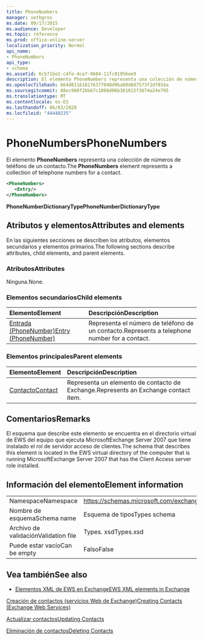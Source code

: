 ```yaml
---
title: PhoneNumbers
manager: sethgros
ms.date: 09/17/2015
ms.audience: Developer
ms.topic: reference
ms.prod: office-online-server
localization_priority: Normal
api_name:
- PhoneNumbers
api_type:
- schema
ms.assetid: 6cb71be1-c4fe-4ce7-9604-11fc01956ee9
description: El elemento PhoneNumbers representa una colección de números de teléfono de un contacto.
ms.openlocfilehash: b64d811618176377048d9ba80d8d7573f2df034a
ms.sourcegitcommit: 88ec988f2bb67c1866d06b361615f3674a24e795
ms.translationtype: MT
ms.contentlocale: es-ES
ms.lasthandoff: 06/03/2020
ms.locfileid: "44440235"
---
```

# <a name="phonenumbers"></a><span data-ttu-id="94aaa-103">PhoneNumbers</span><span class="sxs-lookup"><span data-stu-id="94aaa-103">PhoneNumbers</span></span>

<span data-ttu-id="94aaa-104">El elemento **PhoneNumbers** representa una colección de números de teléfono de un contacto.</span><span class="sxs-lookup"><span data-stu-id="94aaa-104">The **PhoneNumbers** element represents a collection of telephone numbers for a contact.</span></span> 
  
```xml
<PhoneNumbers>
   <Entry/>
</PhoneNumbers>
```

 <span data-ttu-id="94aaa-105">**PhoneNumberDictionaryType**</span><span class="sxs-lookup"><span data-stu-id="94aaa-105">**PhoneNumberDictionaryType**</span></span>
## <a name="attributes-and-elements"></a><span data-ttu-id="94aaa-106">Atributos y elementos</span><span class="sxs-lookup"><span data-stu-id="94aaa-106">Attributes and elements</span></span>

<span data-ttu-id="94aaa-107">En las siguientes secciones se describen los atributos, elementos secundarios y elementos primarios.</span><span class="sxs-lookup"><span data-stu-id="94aaa-107">The following sections describe attributes, child elements, and parent elements.</span></span>
  
### <a name="attributes"></a><span data-ttu-id="94aaa-108">Atributos</span><span class="sxs-lookup"><span data-stu-id="94aaa-108">Attributes</span></span>

<span data-ttu-id="94aaa-109">Ninguna.</span><span class="sxs-lookup"><span data-stu-id="94aaa-109">None.</span></span>
  
### <a name="child-elements"></a><span data-ttu-id="94aaa-110">Elementos secundarios</span><span class="sxs-lookup"><span data-stu-id="94aaa-110">Child elements</span></span>

|<span data-ttu-id="94aaa-111">**Elemento**</span><span class="sxs-lookup"><span data-stu-id="94aaa-111">**Element**</span></span>|<span data-ttu-id="94aaa-112">**Descripción**</span><span class="sxs-lookup"><span data-stu-id="94aaa-112">**Description**</span></span>|
|:-----|:-----|
|[<span data-ttu-id="94aaa-113">Entrada (PhoneNumber)</span><span class="sxs-lookup"><span data-stu-id="94aaa-113">Entry (PhoneNumber)</span></span>](entry-phonenumber.md) <br/> |<span data-ttu-id="94aaa-114">Representa el número de teléfono de un contacto.</span><span class="sxs-lookup"><span data-stu-id="94aaa-114">Represents a telephone number for a contact.</span></span>  <br/> |
   
### <a name="parent-elements"></a><span data-ttu-id="94aaa-115">Elementos principales</span><span class="sxs-lookup"><span data-stu-id="94aaa-115">Parent elements</span></span>

|<span data-ttu-id="94aaa-116">**Elemento**</span><span class="sxs-lookup"><span data-stu-id="94aaa-116">**Element**</span></span>|<span data-ttu-id="94aaa-117">**Descripción**</span><span class="sxs-lookup"><span data-stu-id="94aaa-117">**Description**</span></span>|
|:-----|:-----|
|[<span data-ttu-id="94aaa-118">Contacto</span><span class="sxs-lookup"><span data-stu-id="94aaa-118">Contact</span></span>](contact.md) <br/> |<span data-ttu-id="94aaa-119">Representa un elemento de contacto de Exchange.</span><span class="sxs-lookup"><span data-stu-id="94aaa-119">Represents an Exchange contact item.</span></span>  <br/> |
   
## <a name="remarks"></a><span data-ttu-id="94aaa-120">Comentarios</span><span class="sxs-lookup"><span data-stu-id="94aaa-120">Remarks</span></span>

<span data-ttu-id="94aaa-121">El esquema que describe este elemento se encuentra en el directorio virtual de EWS del equipo que ejecuta MicrosoftExchange Server 2007 que tiene instalado el rol de servidor acceso de clientes.</span><span class="sxs-lookup"><span data-stu-id="94aaa-121">The schema that describes this element is located in the EWS virtual directory of the computer that is running MicrosoftExchange Server 2007 that has the Client Access server role installed.</span></span>
  
## <a name="element-information"></a><span data-ttu-id="94aaa-122">Información del elemento</span><span class="sxs-lookup"><span data-stu-id="94aaa-122">Element information</span></span>

|||
|:-----|:-----|
|<span data-ttu-id="94aaa-123">Namespace</span><span class="sxs-lookup"><span data-stu-id="94aaa-123">Namespace</span></span>  <br/> |https://schemas.microsoft.com/exchange/services/2006/types  <br/> |
|<span data-ttu-id="94aaa-124">Nombre de esquema</span><span class="sxs-lookup"><span data-stu-id="94aaa-124">Schema name</span></span>  <br/> |<span data-ttu-id="94aaa-125">Esquema de tipos</span><span class="sxs-lookup"><span data-stu-id="94aaa-125">Types schema</span></span>  <br/> |
|<span data-ttu-id="94aaa-126">Archivo de validación</span><span class="sxs-lookup"><span data-stu-id="94aaa-126">Validation file</span></span>  <br/> |<span data-ttu-id="94aaa-127">Types. xsd</span><span class="sxs-lookup"><span data-stu-id="94aaa-127">Types.xsd</span></span>  <br/> |
|<span data-ttu-id="94aaa-128">Puede estar vacío</span><span class="sxs-lookup"><span data-stu-id="94aaa-128">Can be empty</span></span>  <br/> |<span data-ttu-id="94aaa-129">Falso</span><span class="sxs-lookup"><span data-stu-id="94aaa-129">False</span></span>  <br/> |
   
## <a name="see-also"></a><span data-ttu-id="94aaa-130">Vea también</span><span class="sxs-lookup"><span data-stu-id="94aaa-130">See also</span></span>



- [<span data-ttu-id="94aaa-131">Elementos XML de EWS en Exchange</span><span class="sxs-lookup"><span data-stu-id="94aaa-131">EWS XML elements in Exchange</span></span>](ews-xml-elements-in-exchange.md)


[<span data-ttu-id="94aaa-132">Creación de contactos (servicios Web de Exchange)</span><span class="sxs-lookup"><span data-stu-id="94aaa-132">Creating Contacts (Exchange Web Services)</span></span>](https://msdn.microsoft.com/library/4845917e-70d1-481c-bbd7-011ec6571789%28Office.15%29.aspx)
  
[<span data-ttu-id="94aaa-133">Actualizar contactos</span><span class="sxs-lookup"><span data-stu-id="94aaa-133">Updating Contacts</span></span>](https://msdn.microsoft.com/library/9a865953-b94a-4229-b632-2dee433314be%28Office.15%29.aspx)
  
[<span data-ttu-id="94aaa-134">Eliminación de contactos</span><span class="sxs-lookup"><span data-stu-id="94aaa-134">Deleting Contacts</span></span>](https://msdn.microsoft.com/library/fcc3dc84-cd3e-455e-a1a7-ae6921c9b588%28Office.15%29.aspx)


